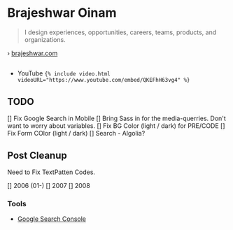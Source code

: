 # Brajeshwar Oinam

> I design experiences, opportunities, careers, teams, products, and organizations.

› [brajeshwar.com](https://brajeshwar.com)

##

- YouTube `{% include video.html videoURL="https://www.youtube.com/embed/QKEFhH63vg4" %}`

## TODO

[] Fix Google Search in Mobile
[] Bring Sass in for the media-querries. Don't want to worry about variables.
[] Fix BG Color (light / dark) for PRE/CODE
[] Fix Form COlor  (light / dark)
[] Search - Algolia?

## Post Cleanup

Need to Fix TextPatten Codes.

[] 2006 (01-)
[] 2007
[] 2008

### Tools

- [Google Search Console](https://search.google.com/search-console)